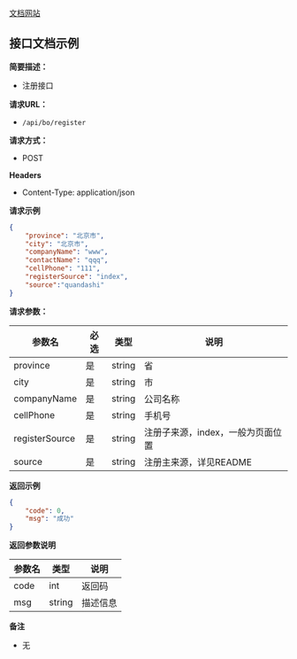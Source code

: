 [文档网站](https://www.showdoc.cc)

## 接口文档示例

**简要描述：**

- 注册接口

**请求URL：**

- `/api/bo/register`

**请求方式：**

- POST

**Headers**

- Content-Type: application/json

**请求示例**

```json
{    
    "province": "北京市",    
    "city": "北京市",    
    "companyName": "www",    
    "contactName": "qqq",    
    "cellPhone": "111",    
    "registerSource": "index",    
    "source":"quandashi"
}
```

**请求参数：**

| 参数名         | 必选 | 类型   | 说明                              |
| -------------- | ---- | ------ | --------------------------------- |
| province       | 是   | string | 省                                |
| city           | 是   | string | 市                                |
| companyName    | 是   | string | 公司名称                          |
| cellPhone      | 是   | string | 手机号                            |
| registerSource | 是   | string | 注册子来源，index，一般为页面位置 |
| source         | 是   | string | 注册主来源，详见README            |

**返回示例**

```json
{    
	"code": 0,    
    "msg": "成功"
}
```

**返回参数说明**

| 参数名 | 类型   | 说明     |
| ------ | ------ | -------- |
| code   | int    | 返回码   |
| msg    | string | 描述信息 |

**备注**

- 无